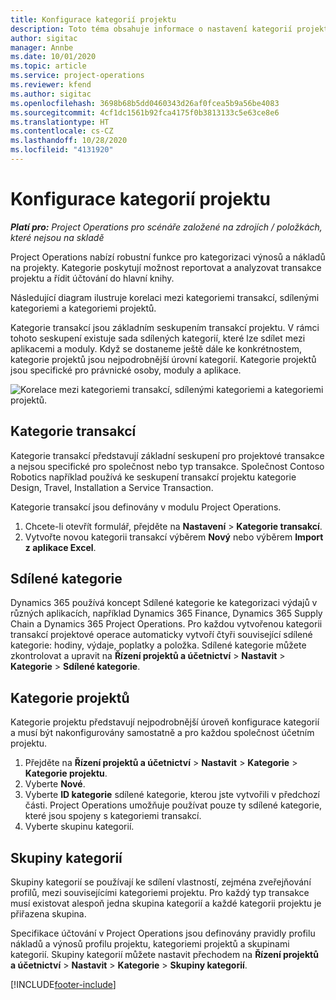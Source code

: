 ```yaml
---
title: Konfigurace kategorií projektu
description: Toto téma obsahuje informace o nastavení kategorií projektu.
author: sigitac
manager: Annbe
ms.date: 10/01/2020
ms.topic: article
ms.service: project-operations
ms.reviewer: kfend
ms.author: sigitac
ms.openlocfilehash: 3698b68b5dd0460343d26af0fcea5b9a56be4083
ms.sourcegitcommit: 4cf1dc1561b92fca4175f0b3813133c5e63ce8e6
ms.translationtype: HT
ms.contentlocale: cs-CZ
ms.lasthandoff: 10/28/2020
ms.locfileid: "4131920"
---
```

# <a name="configure-project-categories"></a>Konfigurace kategorií projektu

_**Platí pro:** Project Operations pro scénáře založené na zdrojích / položkách, které nejsou na skladě_

Project Operations nabízí robustní funkce pro kategorizaci výnosů a nákladů na projekty. Kategorie poskytují možnost reportovat a analyzovat transakce projektu a řídit účtování do hlavní knihy.

Následující diagram ilustruje korelaci mezi kategoriemi transakcí, sdílenými kategoriemi a kategoriemi projektů. 

Kategorie transakcí jsou základním seskupením transakcí projektu. V rámci tohoto seskupení existuje sada sdílených kategorií, které lze sdílet mezi aplikacemi a moduly. Když se dostaneme ještě dále ke konkrétnostem, kategorie projektů jsou nejpodrobnější úrovní kategorií. Kategorie projektů jsou specifické pro právnické osoby, moduly a aplikace.

![Korelace mezi kategoriemi transakcí, sdílenými kategoriemi a kategoriemi projektů.](media/project-categories.png)

## <a name="transaction-categories"></a>Kategorie transakcí

Kategorie transakcí představují základní seskupení pro projektové transakce a nejsou specifické pro společnost nebo typ transakce. Společnost Contoso Robotics například používá ke seskupení transakcí projektu kategorie Design, Travel, Installation a Service Transaction.

Kategorie transakcí jsou definovány v modulu Project Operations. 
1. Chcete-li otevřít formulář, přejděte na **Nastavení** \> **Kategorie transakcí**. 
2. Vytvořte novou kategorii transakcí výběrem **Nový** nebo výběrem **Import z aplikace Excel**.

## <a name="shared-categories"></a>Sdílené kategorie

Dynamics 365 používá koncept Sdílené kategorie ke kategorizaci výdajů v různých aplikacích, například Dynamics 365 Finance, Dynamics 365 Supply Chain a Dynamics 365 Project Operations. Pro každou vytvořenou kategorii transakcí projektové operace automaticky vytvoří čtyři související sdílené kategorie: hodiny, výdaje, poplatky a položka. Sdílené kategorie můžete zkontrolovat a upravit na **Řízení projektů a účetnictví** \> **Nastavit** \> **Kategorie** \> **Sdílené kategorie**.

## <a name="project-categories"></a>Kategorie projektů

Kategorie projektu představují nejpodrobnější úroveň konfigurace kategorií a musí být nakonfigurovány samostatně a pro každou společnost účetním projektu.

1. Přejděte na **Řízení projektů a účetnictví** \> **Nastavit** \> **Kategorie** \> **Kategorie projektu**.
2. Vyberte **Nové**.
3. Vyberte **ID kategorie** sdílené kategorie, kterou jste vytvořili v předchozí části. Project Operations umožňuje používat pouze ty sdílené kategorie, které jsou spojeny s kategoriemi transakcí.
4. Vyberte skupinu kategorií.

## <a name="category-groups"></a>Skupiny kategorií

Skupiny kategorií se používají ke sdílení vlastností, zejména zveřejňování profilů, mezi souvisejícími kategoriemi projektu. Pro každý typ transakce musí existovat alespoň jedna skupina kategorií a každé kategorii projektu je přiřazena skupina.

Specifikace účtování v Project Operations jsou definovány pravidly profilu nákladů a výnosů profilu projektu, kategoriemi projektů a skupinami kategorií. Skupiny kategorií můžete nastavit přechodem na **Řízení projektů a účetnictví** \> **Nastavit** \> **Kategorie** \> **Skupiny kategorií**.


[!INCLUDE[footer-include](../includes/footer-banner.md)]